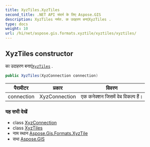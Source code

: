 ```yaml
---
title: XyzTiles.XyzTiles
second_title: .NET API संदर्भ के लिए Aspose.GIS
description: XyzTiles नर्मत. क उदहरण बनएंXyzTiles .
type: docs
weight: 10
url: /hi/net/aspose.gis.formats.xyztile/xyztiles/xyztiles/
---
```

## XyzTiles constructor

का उदाहरण बनाएं[`XyzTiles`](../) .

```csharp
public XyzTiles(XyzConnection connection)
```

| पैरामीटर | प्रकार | विवरण |
| --- | --- | --- |
| connection | XyzConnection | एक कनेक्शन जिसमें वेब विकल्प हैं। |

### यह सभी देखें

* class [XyzConnection](../../xyzconnection/)
* class [XyzTiles](../)
* नाम स्थान [Aspose.Gis.Formats.XyzTile](../../xyztiles/)
* सभा [Aspose.GIS](../../../)


